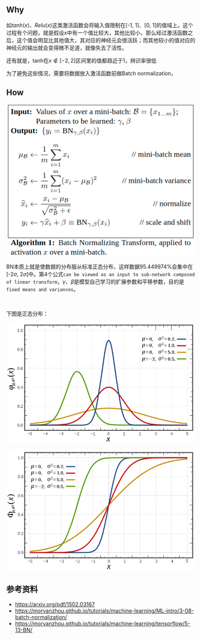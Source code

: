 ## Why

如$tanh(x)、Relu(x)$这类激活函数会将输入值限制在[-1, 1]、[0, 1]的值域上。这个过程有个问题，就是假设x中有一个值比较大，其他比较小，那么经过激活函数之后，这个值会明显比其他值大，其对应的神经元会很活跃；而其他较小的值对应的神经元的输出就会变得微不足道，就像失去了活性。

还有就是，tanh在$x \notin [-2, 2]$区间里的值都趋近于1，辨识率很低

为了避免这些情况，需要将数据放入激活函数前做Batch normalization，

## How

![](./img/batchnormalization_algorithm1.png)

BN本质上就是使数据的分布服从标准正态分布，这样数据95.449974%会集中在[-2$\sigma$, 2$\sigma$]中。第4个公式`can be viewed as an input to sub-network composed of linear transform`，$\gamma、\beta$是模型自己学习的扩展参数和平移参数，目的是`fixed means and variances`。

<br />

下图是正态分布：

![](./img/Normal_Distribution_PDF.svg.png)

![](./img/Normal_Distribution_CDF.svg.png)


## 参考资料

- https://arxiv.org/pdf/1502.03167
- https://morvanzhou.github.io/tutorials/machine-learning/ML-intro/3-08-batch-normalization/
- https://morvanzhou.github.io/tutorials/machine-learning/tensorflow/5-13-BN/
